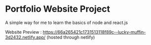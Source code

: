 # Portfolio Website Project

A simple way for me to learn the basics of node and react.js

Website Preview : https://66a265421c1731513118f89c--lucky-muffin-3d2432.netlify.app/ (hosted through netlify)
